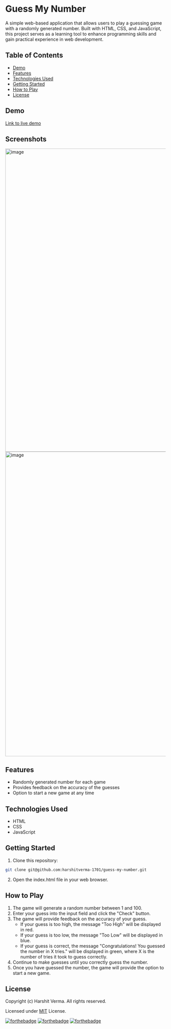 # Guess My Number

A simple web-based application that allows users to play a guessing game with a randomly generated number. Built with HTML, CSS, and JavaScript, this project serves as a learning tool to enhance programming skills and gain practical experience in web development.

## Table of Contents
- [Demo](#demo)
- [Features](#features)
- [Technologies Used](#technologies-used)
- [Getting Started](#getting-started)
- [How to Play](#how-to-play)
- [License](#license)

## Demo
[Link to live demo](https://letmeguess-hv.netlify.app/)

## Screenshots
<img width="950" alt="image" src="https://user-images.githubusercontent.com/129729291/229911084-5e7c3831-1a6e-4fa9-b979-c2b1ba2d90fd.png">
<img width="955" alt="image" src="https://user-images.githubusercontent.com/129729291/229911229-9bd2d60f-f965-4e5f-a6a9-001dd04fe67a.png">

## Features
- Randomly generated number for each game
- Provides feedback on the accuracy of the guesses
- Option to start a new game at any time

## Technologies Used
- HTML
- CSS
- JavaScript

## Getting Started
1. Clone this repository:
```bash
git clone git@github.com:harshitverma-1701/guess-my-number.git
```
2. Open the index.html file in your web browser.

## How to Play
1. The game will generate a random number between 1 and 100.
2. Enter your guess into the input field and click the "Check" button.
3. The game will provide feedback on the accuracy of your guess.
   - If your guess is too high, the message "Too High" will be displayed in red.
   - If your guess is too low, the message "Too Low" will be displayed in blue.
   - If your guess is correct, the message "Congratulations! You guessed the number in X tries." will be displayed in green, where X is the number of tries it took to guess correctly.
4. Continue to make guesses until you correctly guess the number.
5. Once you have guessed the number, the game will provide the option to start a new game.


## License
Copyright (c) Harshit Verma. All rights reserved.

Licensed under [MIT](LICENSE) License.

[![forthebadge](https://forthebadge.com/images/badges/made-with-javascript.svg)](https://forthebadge.com)
[![forthebadge](https://forthebadge.com/images/badges/built-with-love.svg)](https://forthebadge.com)
[![forthebadge](https://forthebadge.com/images/badges/fuck-it-ship-it.svg)](https://forthebadge.com)


